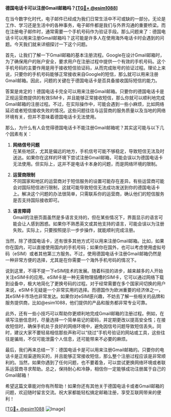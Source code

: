 **德国电话卡可以注册Gmail邮箱吗？[[TG💪+ @esim1088](https://t.me/s/esim1088)]**

在当今数字化时代，电子邮件已经成为我们日常生活中不可或缺的一部分。无论是工作、学习还是生活中的各种事务，电子邮件都是我们与外界沟通的重要桥梁。而在注册电子邮件时，通常需要一个手机号码作为验证手段。那么问题来了：德国电话卡可以用来注册Gmail邮箱吗？这可能是许多人在使用海外电话卡时会遇到的问题。今天我们就来详细探讨一下这个问题。

首先，让我们了解一下Gmail邮箱的基本注册流程。Google在设计Gmail邮箱时，为了确保用户的账户安全，要求用户在注册过程中提供一个有效的手机号码。这个手机号码的主要作用是用于接收短信验证码，从而完成账号的验证过程。理论上来说，只要你的手机号码能够正常接收来自Google的短信，那么就可以用来注册Gmail邮箱。因此，问题的关键在于德国电话卡是否具备接收国际短信的能力。

答案是肯定的！德国电话卡完全可以用来注册Gmail邮箱。只要你的德国电话卡是正规运营商提供的有效SIM卡，并且能够正常接收短信，那么你就可以顺利地完成Gmail邮箱的注册过程。不过，在实际操作中，可能会遇到一些小麻烦，比如网络延迟或者短信接收失败的情况。这些问题往往与运营商的服务质量以及当地的网络环境有关，但并不意味着德国电话卡无法使用。

那么，为什么有人会觉得德国电话卡不能注册Gmail邮箱呢？其实这可能与以下几个因素有关：

1. **网络信号问题**  
   在某些地区，尤其是偏远的地方，手机信号可能不够稳定，导致短信无法及时送达。如果你在这样的环境下尝试注册Gmail邮箱，可能会误以为德国电话卡无法使用。但实际上，这并不是电话卡本身的问题，而是网络环境的限制。

2. **运营商限制**  
   不同国家和地区的运营商对于短信服务的设置可能存在差异。有些运营商可能会对国际短信进行限制，这就可能导致短信无法成功发送到你的德国电话卡上。解决这个问题的办法很简单，只需联系你的运营商，确认他们的短信服务是否支持国际接收即可。

3. **语言障碍**  
   Gmail的注册页面虽然是多语言支持的，但在某些情况下，界面显示的语言可能会让人感到困惑。如果你不熟悉英文或其他支持的语言，可能会误以为注册失败。实际上，只要按照提示一步步操作，就能顺利完成注册。

当然，除了德国电话卡，还有很多其他方式可以用来注册Gmail邮箱。比如，如果你在国内，可以直接使用国内的手机号码；如果你在国外，也可以考虑使用虚拟号码（eSIM）或者其他第三方服务。不过，使用德国电话卡注册Gmail邮箱仍然是一种非常方便的选择，尤其是在你需要一个海外手机号码的情况下。

说到这里，不得不提一下eSIM技术的发展。随着科技的进步，越来越多的人开始关注eSIM卡的应用。eSIM卡是一种无需物理插槽的SIM卡，它可以通过网络下载到设备中，极大地简化了更换号码的过程。对于经常需要在多个国家间切换的用户来说，eSIM卡无疑是一个非常实用的选择。而德国作为欧洲重要的经济体之一，其eSIM卡市场也非常发达。如果你对eSIM感兴趣，不妨去了解一些相关的品牌和服务提供商，比如@esim1088，他们提供的产品和服务都非常专业可靠。

此外，还有一些小技巧可以帮助你更顺利地完成Gmail邮箱的注册过程。例如，在填写注册信息时，尽量选择一个简单易记的密码，并定期更改以提高安全性；在接收短信时，确保手机处于良好的网络环境中，避免因信号问题导致短信丢失。同时，建议大家不要轻易相信那些声称可以“绕过”手机号验证的网站或工具，这些往往是骗局，不仅可能泄露个人信息，还可能带来不必要的麻烦。

最后，我们再来总结一下：德国电话卡是可以用来注册Gmail邮箱的。只要你的电话卡是正规渠道购买的，并且能够正常接收短信，那么整个注册过程应该是非常顺利的。当然，如果你遇到了任何问题，也不要着急，可以尝试更换网络环境或者联系运营商寻求帮助。总之，保持耐心和冷静，相信你一定能够成功注册属于自己的Gmail邮箱！

希望这篇文章能对你有所帮助！如果你还有其他关于德国电话卡或者Gmail邮箱的问题，欢迎随时留言交流。祝大家都能轻松搞定邮箱注册，享受互联网带来的便利！

[[TG💪+ @esim1088](https://t.me/s/esim1088) ![Image](https://i.postimg.cc/4NQfJmqS/Snipaste-2025-05-13-00-14-12.png)]